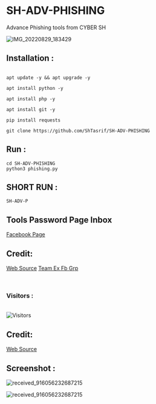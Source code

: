 # SH-ADV-PHISHING 
Advance Phishing tools from CYBER SH

![IMG_20220829_183429](https://user-images.githubusercontent.com/85736436/187202159-210f0194-6fce-405f-8a28-f008480515e1.jpg)

## Installation :

```

apt update -y && apt upgrade -y 

apt install python -y

apt install php -y

apt install git -y

pip install requests 

git clone https://github.com/ShTasrif/SH-ADV-PHISHING
```
## Run : 
```
cd SH-ADV-PHISHING 
python3 phishing.py
```
## SHORT RUN :
```
SH-ADV-P
```

## Tools Password Page Inbox 
<a href="https://facebook.com/cybershbd">Facebook Page</a>
## Credit:
<a href="https://github.com/Teamex07/Ex-Advance-Phisher">Web Source</a>
<a href="https://facebook.com/groups/653841422225536/">Team Ex Fb Grp</a>

<br>
<h3>Visitors :</h3>
<br>
<img src="https://profile-counter.glitch.me/ShTasrif/count.svg" alt="Visitors">

## Credit:
<a href="https://github.com/Teamex07/Ex-Advance-Phisher">Web Source</a>

## Screenshot : 

![received_916056232687215](https://user-images.githubusercontent.com/85736436/187211113-4b659281-72f9-411c-9d72-ea0cddad7473.jpeg)

![received_916056232687215](https://user-images.githubusercontent.com/85736436/187210398-94184baa-4757-4565-8154-e37cf6a25b4c.jpeg)

